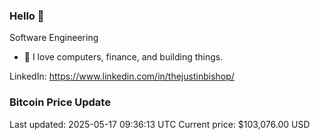 ### Hello 🤙  

Software Engineering

- 🔭 I love computers, finance, and building things.
  
LinkedIn: https://www.linkedin.com/in/thejustinbishop/  











































































































































































































### Bitcoin Price Update
Last updated: 2025-05-17 09:36:13 UTC
Current price: $103,076.00 USD

